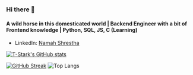 ### Hi there 👋

#### A wild horse in this domesticated world | Backend Engineer with a bit of Frontend knowledge | Python, SQL, JS, C (Learning)

* LinkedIn: [Namah Shrestha](https://www.linkedin.com/in/zim95/)





[![T-Stark's GitHub stats](https://github-readme-stats.vercel.app/api?username=Zim95&show_icons=true&theme=tokyonight)](https://github.com/Zim95/github-readme-stats)

[![GitHub Streak](https://github-readme-streak-stats.herokuapp.com?user=Zim95&theme=tokyonight&hide_border=false&date_format=M%20j%5B%2C%20Y%5D)](https://git.io/streak-stats)  ![Top Langs](https://github-readme-stats.vercel.app/api/top-langs/?username=Zim95&theme=tokyonight) 

